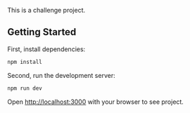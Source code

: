 This is a challenge project.

## Getting Started

First, install dependencies:

```bash
npm install
```

Second, run the development server:

```bash
npm run dev
```

Open [http://localhost:3000](http://localhost:3000) with your browser to see project.

